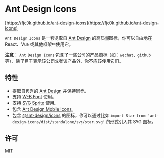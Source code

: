 # Ant Design Icons

[https://fjc0k.github.io/ant-design-icons](https://fjc0k.github.io/ant-design-icons)

`Ant Design Icons` 是一套提取自 [Ant Design](https://ant.design) 的高质量图标，你可以自由地在 React、Vue 或其他框架中使用它。

__注意__： `Ant Design Icons` 包含了一些公司的产品商标（如：`wechat`、`github` 等），除了用于表示该公司或者该产品外，你不应该使用它们。

## 特性

- 提取自优秀的 [Ant Design](https://ant.design) 并保持同步。
- 支持 [WEB Font](https://fjc0k.github.io/ant-design-icons/guide.html#%E4%BD%BF%E7%94%A8-web-font) 使用。
- 支持 [SVG Sprite](https://fjc0k.github.io/ant-design-icons/guide.html#%E4%BD%BF%E7%94%A8-svg-sprite) 使用。
- 包含 [Ant Design Mobile Icons](https://fjc0k.github.io/ant-design-icons/guide.html#%E4%BD%BF%E7%94%A8-ant-design-mobile-icons)。
- 包含 [@ant-design/icons](ant-design/ant-design-icons) 的图标，你可以通过比如 `import Star from 'ant-design-icons/dist/standalone/svg/star.svg'` 的形式引入其 SVG 图标。

## 许可

[MIT](./LICENSE)
